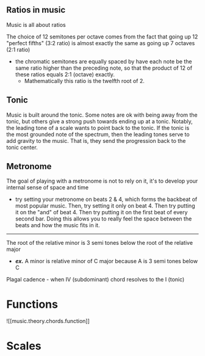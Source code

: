 
## Ratios in music
Music is all about ratios

The choice of 12 semitones per octave comes from the fact that going up 12 "perfect fifths" (3:2 ratio) is almost exactly the same as going up 7 octaves (2:1 ratio)
- the chromatic semitones are equally spaced by have each note be the same ratio higher than the preceding note, so that the product of 12 of these ratios equals 2:1 (octave) exactly. 
  - Mathematically this ratio is the twelfth root of 2.

## Tonic
Music is built around the tonic. Some notes are ok with being away from the tonic, but others give a strong push towards ending up at a tonic. Notably, the leading tone of a scale wants to point back to the tonic. If the tonic is the most grounded note of the spectrum, then the leading tones serve to add gravity to the music. That is, they send the progression back to the tonic center.

## Metronome
The goal of playing with a metronome is not to rely on it, it's to develop your internal sense of space and time
- try setting your metronome on beats 2 & 4, which forms the backbeat of most popular music. Then, try setting it only on beat 4. Then try putting it on the "and" of beat 4. Then try putting it on the first beat of every second bar. Doing this allows you to really feel the space between the beats and how the music fits in it.

* * *

The root of the relative minor is 3 semi tones below the root of the relative major
- ***ex.*** A minor is relative minor of C major because A is 3 semi tones below C

Plagal cadence - when IV (subdominant) chord resolves to the I (tonic)

# Functions
![[music.theory.chords.function]]

# Scales
